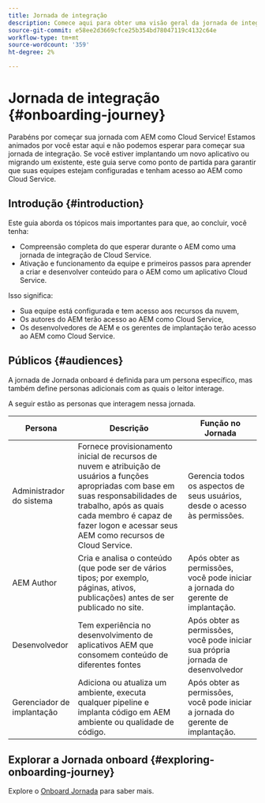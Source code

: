 ```yaml
---
title: Jornada de integração
description: Comece aqui para obter uma visão geral da jornada de integração guiada disponível para entender a experiência de integração.
source-git-commit: e58ee2d3669cfce25b354bd78047119c4132c64e
workflow-type: tm+mt
source-wordcount: '359'
ht-degree: 2%

---
```


# Jornada de integração {#onboarding-journey}

Parabéns por começar sua jornada com AEM como Cloud Service! Estamos animados por você estar aqui e não podemos esperar para começar sua jornada de integração. Se você estiver implantando um novo aplicativo ou migrando um existente, este guia serve como ponto de partida para garantir que suas equipes estejam configuradas e tenham acesso ao AEM como Cloud Service.

## Introdução {#introduction}

Este guia aborda os tópicos mais importantes para que, ao concluir, você tenha:

* Compreensão completa do que esperar durante o AEM como uma jornada de integração de Cloud Service.
* Ativação e funcionamento da equipe e primeiros passos para aprender a criar e desenvolver conteúdo para o AEM como um aplicativo Cloud Service.

Isso significa:

* Sua equipe está configurada e tem acesso aos recursos da nuvem,
* Os autores do AEM terão acesso ao AEM como Cloud Service,
* Os desenvolvedores de AEM e os gerentes de implantação terão acesso ao AEM como Cloud Service.

## Públicos {#audiences}

A jornada de Jornada onboard é definida para um persona específico, mas também define personas adicionais com as quais o leitor interage.

A seguir estão as personas que interagem nessa jornada.

| Persona | Descrição | Função no Jornada |
|---|---|---|
| Administrador do sistema | Fornece provisionamento inicial de recursos de nuvem e atribuição de usuários a funções apropriadas com base em suas responsabilidades de trabalho, após as quais cada membro é capaz de fazer logon e acessar seus AEM como recursos de Cloud Service. | Gerencia todos os aspectos de seus usuários, desde o acesso às permissões. |
| AEM Author | Cria e analisa o conteúdo (que pode ser de vários tipos; por exemplo, páginas, ativos, publicações) antes de ser publicado no site. | Após obter as permissões, você pode iniciar a jornada do gerente de implantação. |
| Desenvolvedor | Tem experiência no desenvolvimento de aplicativos AEM que consomem conteúdo de diferentes fontes | Após obter as permissões, você pode iniciar sua própria jornada de desenvolvedor |
| Gerenciador de implantação | Adiciona ou atualiza um ambiente, executa qualquer pipeline e implanta código em AEM ambiente ou qualidade de código. | Após obter as permissões, você pode iniciar a jornada do gerente de implantação. |

## Explorar a Jornada onboard {#exploring-onboarding-journey}

Explore o [Onboard Jornada](/help/journey-onboarding/sysadmin/onboarding-journey-overview.md) para saber mais.
